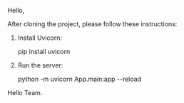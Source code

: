 
Hello,

After cloning the project, please follow these instructions:

1. Install Uvicorn:
   
   pip install uvicorn
   
2. Run the server:
   
   python -m uvicorn App.main:app --reload

Hello Team.

